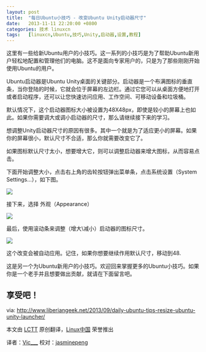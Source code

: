 ```yaml
---
layout: post
title:	"每日Ubuntu小技巧 - 改变Ubuntu Unity启动器尺寸"
date:	2013-11-11 22:20:00 +0800 
categories:	技术 linuxcn 
tags:	[linuxcn,Ubuntu,技巧,Unity,启动器,设置,教程]
---
```



这里有一些给新Ubuntu用户的小技巧。这一系列的小技巧是为了帮助Ubuntu新用户轻松地配置和管理他们的电脑。这不是面向专家用户的，只是为了那些刚刚开始使用Ubuntu的用户。


Ubuntu启动器是Ubuntu Unity桌面的关键部分。启动器是一个布满图标的垂直条，当你登陆的时候，它就会位于屏幕的左边栏。通过它您可以从桌面方便地打开或者启动程序，还可以让您快速访问应用、工作空间、可移动设备和垃圾桶。


默认情况下，这个启动器图标大小被设置为48X48px，即使是较小的屏幕上也如此。如果你需要调大或调小启动器的尺寸，那么请继续接下来的学习。


想调整Unity启动器尺寸的原因有很多。其中一个就是为了适应更小的屏幕。如果你的屏幕很小，默认尺寸不合适，那么你就需要改变它了。


如果图标默认尺寸太小，想要增大它，则可以调整启动器来增大图标，从而容易点击。


下面开始调整大小，点击右上角的齿轮按钮弹出菜单条，点击系统设置（System Settings...），如下图。


![](/Asserts/Images//attachment/album/201311/11/201550pmzdyfyn69a7yn7s.png)


接下来，选择 外观（Appearance）


![](/Asserts/Images//attachment/album/201311/11/201551k5p4pzr444puifap.png)


最后，使用滚动条来调整（增大\减小）启动器的图标尺寸。


![](/Asserts/Images//attachment/album/201311/11/201551ojlulfrrwus4rqkg.png)


这个改变会被自动应用。记住，如果你想要继续作用默认尺寸，移动到48.


这是另一个为Ubuntu新用户的小技巧。欢迎回来掌握更多的Ubuntu小技巧。如果你是一个老手并且想要做出贡献，就请在下面留言吧。


享受吧！
----


via: <http://www.liberiangeek.net/2013/09/daily-ubuntu-tips-resize-ubuntu-unity-launcher/>


本文由 [LCTT](https://github.com/LCTT/TranslateProject) 原创翻译，[Linux中国](http://linux.cn/) 荣誉推出


译者：[Vic\_\_\_](http://blog.csdn.net/vic___) 校对：[jasminepeng](https://github.com/jasminepeng)
